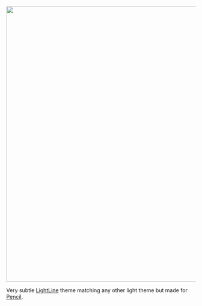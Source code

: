 <img src='https://s3.brnbw.com/Screen-Shot-2016-08-26-15-01-43.png' width='732'>

Very subtle [LightLine](https://github.com/itchyny/lightline.vim) theme matching any other light theme but made for [Pencil](https://github.com/reedes/vim-colors-pencil).


